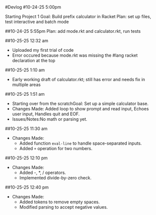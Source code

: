 #Devlog
#10-24-25 5:00pm

Starting Project 1
Goal: Build prefix calculator in Racket
Plan: set up files, test interactive and batch mode


##10-24-25 5:55pm
Plan: add mode.rkt and calculator.rkt, run tests

##10-25-25 12:32 am
- Uploaded my first trial of code
- Error occured because mode.rkt was missing the #lang racket declaration at the top

##10-25-25 1:10 am
- Early working draft of calculator.rkt; still has error and needs fix in multiple areas

##10-25-25 1:51 am
- Starting over from the scratchGoal: Set up a simple calculator base.
- Changes Made: Added loop to show prompt and read input, Echoes user input, Handles quit and EOF.
- Issues/Notes:No math or parsing yet.

##10-25-25 11:30 am
- Changes Made:
  - Added function `eval-line` to handle space-separated inputs.
  - Added `+` operation for two numbers.

##10-25-25 12:10 pm
- Changes Made:
  - Added -, *, / operators.
  - Implemented divide-by-zero check.

##10-25-25 12:40 pm
- Changes Made:
  - Added tokens to remove empty spaces.
  - Modified parsing to accept negative values.
